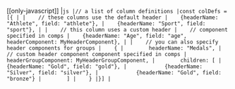 [[only-javascript]]
|```js
|// a list of column definitions
|const colDefs = [{
|
|    // these columns use the default header
|    {headerName: "Athlete", field: "athlete"},
|    {headerName: "Sport", field: "sport"},
|
|    // this column uses a custom header
|    // component specified in comps
|    {headerName: "Age", field: "age", headerComponent: MyHeaderComponent},
|
|    // you can also specify header components for groups
|    {
|        headerName: "Medals",
|        // custom header component component specified in comps
|        headerGroupComponent: MyHeaderGroupComponent,
|        children: [
|            {headerName: "Gold", field: "gold"},
|            {headerName: "Silver", field: "silver"},
|            {headerName: "Gold", field: "bronze"}
|        ]
|    }
|}]
|```